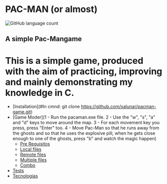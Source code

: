 # PAC-MAN (or almost)
![GitHub language count](https://img.shields.io/github/languages/count/salunar/pacman-game?style=plastic)

## A simple Pac-Mangame
This is a simple game, produced with the aim of practicing, improving and mainly demonstrating my knowledge in C.
=================
<!--ts-->
   * [Installation](#In cmnd: git clone https://github.com/salunar/pacman-game.git)
   * [Game Moder](1 - Run the pacaman.exe file.
      2 - Use the "w", "s", "a" and "d" keys to move around the map.
      3 - For each movement key you press, press "Enter" too.
      4 - Move Pac-Man so that he runs away from the ghosts and so that he uses the explosive pill, when he gets close enough to one of the ghosts, press "b" and watch the magic happen)
      * [Pre Requisitos](#pre-requisitos)
      * [Local files](#local-files)
      * [Remote files](#remote-files)
      * [Multiple files](#multiple-files)
      * [Combo](#combo)
   * [Tests](#testes)
   * [Tecnologias](#tecnologias)
<!--te--> 

